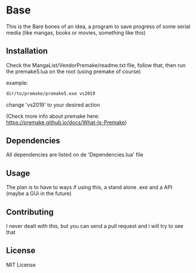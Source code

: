 # Base

This is the Bare bones of an idea, a program to save progress of some serial media 
(like mangas, books or movies, something like this)

## Installation

Check the MangaList/VendorPremake/readme.txt file, follow that, then 
run the premake5.lua on the root (using premake of course)

example:
```bash
dir/to/premake/premake5.exe vs2019
```

change 'vs2019' to your desired action

(Check more info about premake here: https://premake.github.io/docs/What-Is-Premake)

## Dependencies

All dependencies are listed on de 'Dependencies.lua' file

## Usage

The plan is to have to ways if using this, a stand alone .exe 
and a API (maybe a GUi in the future)

## Contributing

I never dealt with this, but you can send a pull request and i will try to see that

## License
MIT License